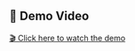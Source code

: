 ## 🎥 Demo Video

[🎬 Click here to watch the demo](https://drive.google.com/file/d/1JsO7WzCGNNmm5ekqaWzEJxtMy5xAOEaJ/view?usp=drive_link)

